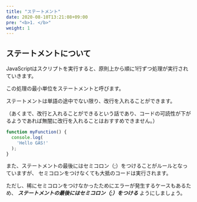 ```yaml
---
title: "ステートメント"
date: 2020-08-10T13:21:08+09:00
pre: "<b>1. </b>"
weight: 1
---
```


## ステートメントについて

JavaScriptはスクリプトを実行すると、原則上から順に1行ずつ処理が実行されていきます。

この処理の最小単位をステートメントと呼びます。

ステートメントは単語の途中でない限り、改行を入れることができます。

（あくまで、改行と入れることができるという話であり、コードの可読性が下がるようであれば無闇に改行を入れることはおすすめできません。）

```js
function myFunction() {
  console.log(
    'Hello GAS!'
  );
}
```

また、ステートメントの最後にはセミコロン（;）をつけることがルールとなっていますが、
セミコロンをつけなくても大抵のコードは実行されます。

ただし、稀にセミコロンをつけなかったためにエラーが発生するケースもあるため、
***ステートメントの最後にはセミコロン（;）をつける*** ようにしましょう。
